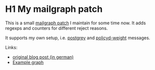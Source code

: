 # H1 My mailgraph patch

This is a small [mailgraph patch](http://mschuette.name/files/mailgraph-1.14-rejectreasons.diff) I maintain for some time now.
It adds regexps and counters for different reject reasons.

It supports my own setup, i.e. [postgrey](http://postgrey.schweikert.ch/) and [policyd-weight](http://www.policyd-weight.org/) messages.

Links:
 * [original blog post (in german)](http://mschuette.name/wp/2007/12/postfix-logdaten-schoner-auswerten/)
 * [Example graph](http://mschuette.name/wp/wp-upload/mailgraph-rejects-0809.png)
